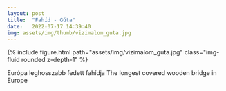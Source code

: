 ```yaml
---
layout: post
title:  "Fahíd - Gúta"
date:   2022-07-17 14:39:40
img: assets/img/thumb/vizimalom_guta.jpg
---
```


<div class="row">
    <div class="col-sm mt-3 mt-md-0">
        {% include figure.html path="assets/img/vizimalom_guta.jpg" class="img-fluid rounded z-depth-1" %}
    </div>
</div>

Európa leghosszabb fedett fahídja
The longest covered wooden bridge in Europe